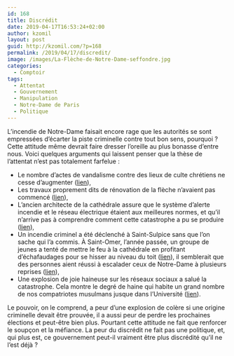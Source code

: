 ```yaml
---
id: 168
title: Discrédit
date: 2019-04-17T16:53:24+02:00
author: kzomil
layout: post
guid: http://kzomil.com/?p=168
permalink: /2019/04/17/discredit/
image: /images/La-Flèche-de-Notre-Dame-seffondre.jpg
categories:
  - Comptoir
tags:
  - Attentat
  - Gouvernement
  - Manipulation
  - Notre-Dame de Paris
  - Politique
---
```

<p class="p1">
  L&rsquo;incendie de Notre-Dame faisait encore rage que les autorités se sont empressées d&rsquo;écarter la piste criminelle contre tout bon sens, pourquoi ? Cette attitude même devrait faire dresser l&rsquo;oreille au plus bonasse d&rsquo;entre nous. Voici quelques arguments qui laissent penser que la thèse de l&rsquo;attentat n&rsquo;est pas totalement farfelue<span class="s1"> : </span>
</p>

<ul class="ul1">
  <li class="li1">
    Le nombre d&rsquo;actes de vandalisme contre des lieux de culte chrétiens ne cesse d&rsquo;augmenter (<a href="http://site-catholique.fr/index.php?post/Bilan-de-la-haine-antichretienne-en-France-en-2018">lien</a>),
  </li>
  <li class="li1">
    Les travaux proprement dits de rénovation de la flèche n&rsquo;avaient pas commencé (<a href="https://www.lepoint.fr/justice/incendie-de-notre-dame-de-paris-une-quinzaine-d-ouvriers-deja-entendus-16-04-2019-2307895_2386.php?fbclid=IwAR1Gf87zEvbmrPmcqPNwa0bInViioEtopv2wPBSYGX5-J7bKc7JNlIK5Jaw">lien</a>),
  </li>
  <li class="li1">
    L&rsquo;ancien architecte de la cathédrale assure que le système d&rsquo;alerte incendie et le réseau électrique étaient aux meilleures normes, et qu&rsquo;il n&rsquo;arrive pas à comprendre comment cette catastrophe a pu se produire (<a href="https://www.batiactu.com/edito/notre-dame-apres-incendie-rien-n-est-fini-selon-ex-56147.php">lien</a>),
  </li>
  <li class="li1">
    Un incendie criminel a été déclenché à Saint-Sulpice sans que l&rsquo;on sache qui l&rsquo;a commis. À Saint-Omer, l&rsquo;année passée, un groupe de jeunes a tenté de mettre le feu à la cathédrale en profitant d&rsquo;échafaudages pour se hisser au niveau du toit (<a href="http://www.lavoixdunord.fr/344318/article/2018-03-26/ils-escaladent-l-echafaudage-de-la-cathedrale-notre-dame-pour-mettre-le-feu">lien</a>), il semblerait que des personnes aient réussi à escalader ceux de Notre-Dame à plusieurs reprises (<a href="https://www.youtube.com/watch?v=VOW3ShO_DJQ">lien</a>),
  </li>
  <li class="li1">
    Une explosion de joie haineuse sur les réseaux sociaux a salué la catastrophe. Cela montre le degré de haine qui habite un grand nombre de nos compatriotes musulmans jusque dans l&rsquo;Université (<a href="https://www.epochtimes.fr/incendie-de-notre-dame-de-paris-de-nombreuses-reactions-de-joie-signalees-sur-les-reseaux-sociaux-804846.html">lien</a>).
  </li>
</ul>

<p class="p1">
  Le pouvoir, on le comprend, a peur d&rsquo;une explosion de colère si une origine criminelle devait être prouvée, il a aussi peur de perdre les prochaines élections et peut-être bien plus. Pourtant cette attitude ne fait que renforcer le soupçon et la méfiance. La peur du discrédit ne fait pas une politique, et, qui plus est, ce gouvernement peut-il vraiment être plus discrédité qu&rsquo;il ne l&rsquo;est déjà ?
</p>

